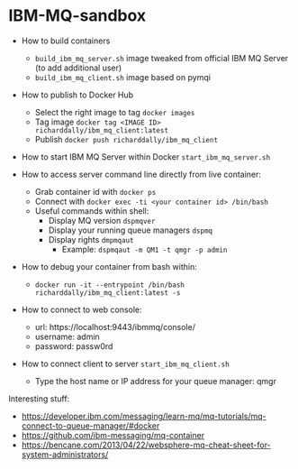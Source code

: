 # IBM-MQ-sandbox

- How to build containers
   - `build_ibm_mq_server.sh` image tweaked from official IBM MQ Server (to add additional user)
   - `build_ibm_mq_client.sh` image based on pymqi

- How to publish to Docker Hub
   - Select the right image to tag `docker images`
   - Tag image `docker tag <IMAGE ID> richarddally/ibm_mq_client:latest`
   - Publish `docker push richarddally/ibm_mq_client`

- How to start IBM MQ Server within Docker `start_ibm_mq_server.sh`

- How to access server command line directly from live container:
   - Grab container id with `docker ps`
   - Connect with `docker exec -ti <your container id> /bin/bash`
   - Useful commands within shell:
       - Display MQ version `dspmqver`
       - Display your running queue managers `dspmq`
       - Display rights `dmpmqaut`
            - Example: `dspmqaut -m QM1 -t qmgr -p admin`

- How to debug your container from bash within:
   - `docker run -it --entrypoint /bin/bash richarddally/ibm_mq_client:latest -s`

- How to connect to web console:
   - url: https://localhost:9443/ibmmq/console/
   - username: admin
   - password: passw0rd

- How to connect client to server `start_ibm_mq_client.sh`
   - Type the host name or IP address for your queue manager: qmgr

Interesting stuff:
- https://developer.ibm.com/messaging/learn-mq/mq-tutorials/mq-connect-to-queue-manager/#docker
- https://github.com/ibm-messaging/mq-container
- https://bencane.com/2013/04/22/websphere-mq-cheat-sheet-for-system-administrators/
